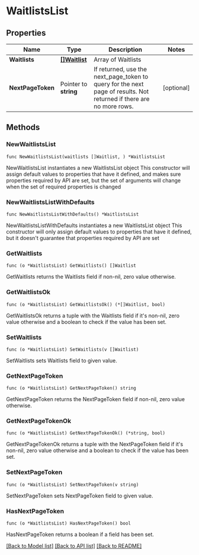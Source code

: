 # WaitlistsList

## Properties

Name | Type | Description | Notes
------------ | ------------- | ------------- | -------------
**Waitlists** | [**[]Waitlist**](Waitlist.md) | Array of Waitlists | 
**NextPageToken** | Pointer to **string** | If returned, use the next_page_token to query for the next page of results. Not returned if there are no more rows. | [optional] 

## Methods

### NewWaitlistsList

`func NewWaitlistsList(waitlists []Waitlist, ) *WaitlistsList`

NewWaitlistsList instantiates a new WaitlistsList object
This constructor will assign default values to properties that have it defined,
and makes sure properties required by API are set, but the set of arguments
will change when the set of required properties is changed

### NewWaitlistsListWithDefaults

`func NewWaitlistsListWithDefaults() *WaitlistsList`

NewWaitlistsListWithDefaults instantiates a new WaitlistsList object
This constructor will only assign default values to properties that have it defined,
but it doesn't guarantee that properties required by API are set

### GetWaitlists

`func (o *WaitlistsList) GetWaitlists() []Waitlist`

GetWaitlists returns the Waitlists field if non-nil, zero value otherwise.

### GetWaitlistsOk

`func (o *WaitlistsList) GetWaitlistsOk() (*[]Waitlist, bool)`

GetWaitlistsOk returns a tuple with the Waitlists field if it's non-nil, zero value otherwise
and a boolean to check if the value has been set.

### SetWaitlists

`func (o *WaitlistsList) SetWaitlists(v []Waitlist)`

SetWaitlists sets Waitlists field to given value.


### GetNextPageToken

`func (o *WaitlistsList) GetNextPageToken() string`

GetNextPageToken returns the NextPageToken field if non-nil, zero value otherwise.

### GetNextPageTokenOk

`func (o *WaitlistsList) GetNextPageTokenOk() (*string, bool)`

GetNextPageTokenOk returns a tuple with the NextPageToken field if it's non-nil, zero value otherwise
and a boolean to check if the value has been set.

### SetNextPageToken

`func (o *WaitlistsList) SetNextPageToken(v string)`

SetNextPageToken sets NextPageToken field to given value.

### HasNextPageToken

`func (o *WaitlistsList) HasNextPageToken() bool`

HasNextPageToken returns a boolean if a field has been set.


[[Back to Model list]](../../README.md#documentation-for-models) [[Back to API list]](../../README.md#documentation-for-api-endpoints) [[Back to README]](../../README.md)


